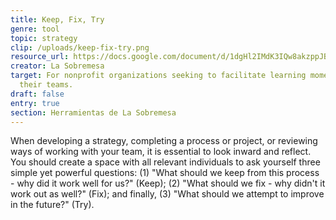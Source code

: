 ```yaml
---
title: Keep, Fix, Try
genre: tool
topic: strategy
clip: /uploads/keep-fix-try.png
resource_url: https://docs.google.com/document/d/1dgHl2IMdK3IQw8akzppJBhI_WMtnrkrvKwDJY_0PJm8/edit
creator: La Sobremesa
target: For nonprofit organizations seeking to facilitate learning moments with
  their teams.
draft: false
entry: true
section: Herramientas de La Sobremesa
---
```

<!--StartFragment-->

When developing a strategy, completing a process or project, or reviewing ways of working with your team, it is essential to look inward and reflect. You should create a space with all relevant individuals to ask yourself three simple yet powerful questions: (1) "What should we keep from this process - why did it work well for us?" (Keep); (2) "What should we fix - why didn't it work out as well?" (Fix); and finally, (3) "What should we attempt to improve in the future?" (Try).

<!--EndFragment-->